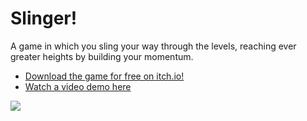 # Slinger!

A game in which you sling your way through the levels, reaching ever greater heights by building your momentum.

- [Download the game for free on itch.io!](https://derek.itch.io/slinger)
- [Watch a video demo here](https://streamable.com/st4a37)

![](https://img.itch.zone/aW1hZ2UvODA0OTc2LzQ1MTAwMzMucG5n/794x1000/qA1720.png)
